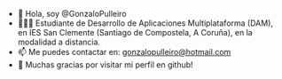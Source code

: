 - 👋 Hola, soy @GonzaloPulleiro
- 👀🧑‍💻 Estudiante de Desarrollo de Aplicaciones Multiplataforma (DAM), en IES San Clemente (Santiago de Compostela, A Coruña), en la modalidad a distancia.
- 📫 Me puedes contactar en: gonzalopulleiro@hotmail.com
- 💫 Muchas gracias por visitar mi perfil en github!

<!---
GonzaloPulleiro/GonzaloPulleiro is a ✨ special ✨ repository because its `README.md` (this file) appears on your GitHub profile.
You can click the Preview link to take a look at your changes.
--->
